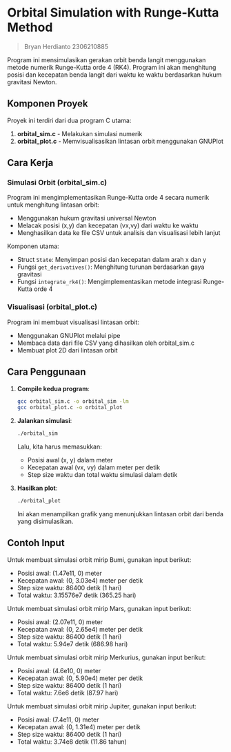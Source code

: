 # Orbital Simulation with Runge-Kutta Method

> Bryan Herdianto 2306210885

Program ini mensimulasikan gerakan orbit benda langit menggunakan metode numerik Runge-Kutta orde 4 (RK4). Program ini akan menghitung posisi dan kecepatan benda langit dari waktu ke waktu berdasarkan hukum gravitasi Newton.

## Komponen Proyek

Proyek ini terdiri dari dua program C utama:

1. **orbital_sim.c** - Melakukan simulasi numerik
2. **orbital_plot.c** - Memvisualisasikan lintasan orbit menggunakan GNUPlot

## Cara Kerja

### Simulasi Orbit (orbital_sim.c)

Program ini mengimplementasikan Runge-Kutta orde 4 secara numerik untuk menghitung lintasan orbit:

- Menggunakan hukum gravitasi universal Newton
- Melacak posisi (x,y) dan kecepatan (vx,vy) dari waktu ke waktu
- Menghasilkan data ke file CSV untuk analisis dan visualisasi lebih lanjut

Komponen utama:
- Struct `State`: Menyimpan posisi dan kecepatan dalam arah x dan y
- Fungsi `get_derivatives()`: Menghitung turunan berdasarkan gaya gravitasi
- Fungsi `integrate_rk4()`: Mengimplementasikan metode integrasi Runge-Kutta orde 4

### Visualisasi (orbital_plot.c)

Program ini membuat visualisasi lintasan orbit:

- Menggunakan GNUPlot melalui pipe
- Membaca data dari file CSV yang dihasilkan oleh orbital_sim.c
- Membuat plot 2D dari lintasan orbit

## Cara Penggunaan

1. **Compile kedua program**:
    ```bash
    gcc orbital_sim.c -o orbital_sim -lm
    gcc orbital_plot.c -o orbital_plot
    ```

2. **Jalankan simulasi**:
    ```bash
    ./orbital_sim
    ```
    Lalu, kita harus memasukkan:
    - Posisi awal (x, y) dalam meter
    - Kecepatan awal (vx, vy) dalam meter per detik
    - Step size waktu dan total waktu simulasi dalam detik

3. **Hasilkan plot**:
    ```bash
    ./orbital_plot
    ```
    Ini akan menampilkan grafik yang menunjukkan lintasan orbit dari benda yang disimulasikan.

## Contoh Input

Untuk membuat simulasi orbit mirip Bumi, gunakan input berikut:
- Posisi awal: (1.47e11, 0) meter
- Kecepatan awal: (0, 3.03e4) meter per detik
- Step size waktu: 86400 detik (1 hari)
- Total waktu: 3.15576e7 detik (365.25 hari)

Untuk membuat simulasi orbit mirip Mars, gunakan input berikut:
- Posisi awal: (2.07e11, 0) meter
- Kecepatan awal: (0, 2.65e4) meter per detik
- Step size waktu: 86400 detik (1 hari)
- Total waktu: 5.94e7 detik (686.98 hari)

Untuk membuat simulasi orbit mirip Merkurius, gunakan input berikut:
- Posisi awal: (4.6e10, 0) meter
- Kecepatan awal: (0, 5.90e4) meter per detik
- Step size waktu: 86400 detik (1 hari)
- Total waktu: 7.6e6 detik (87.97 hari)

Untuk membuat simulasi orbit mirip Jupiter, gunakan input berikut:
- Posisi awal: (7.4e11, 0) meter
- Kecepatan awal: (0, 1.31e4) meter per detik
- Step size waktu: 86400 detik (1 hari)
- Total waktu: 3.74e8 detik (11.86 tahun)